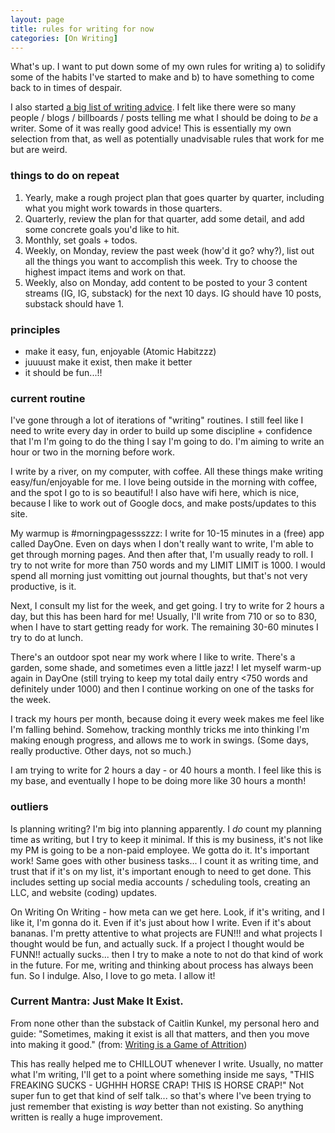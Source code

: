 ```yaml
---
layout: page
title: rules for writing for now
categories: [On Writing]
---
```


What's up. I want to put down some of my own rules for writing
a) to solidify some of the habits I've started to make and 
b) to have something to come back to in times of despair.

I also started [a big list of writing advice](https://lilya2148.github.io/on%20writing/2025/05/01/writing-advice.html). I felt like there were so many people / blogs / billboards / posts telling me what I should be doing to _be_ a writer. Some of it was really good advice! This is essentially my own selection from that, as well as potentially unadvisable rules that work for me but are weird. 

### things to do on repeat
1. Yearly, make a rough project plan that goes quarter by quarter, including what you might work towards in those quarters.
2. Quarterly, review the plan for that quarter, add some detail, and add some concrete goals you'd like to hit.
3. Monthly, set goals + todos.
4. Weekly, on Monday, review the past week (how'd it go? why?), list out all the things you want to accomplish this week. Try to choose the highest impact items and work on that. 
5. Weekly, also on Monday, add content to be posted to your 3 content streams (IG, IG, substack) for the next 10 days. IG should have 10 posts, substack should have 1. 

### principles
- make it easy, fun, enjoyable (Atomic Habitzzz)
- juuuust make it exist, then make it better
- it should be fun...!!

### current routine
I've gone through a lot of iterations of "writing" routines. I still feel like I need to write every day in order to build up some discipline + confidence that I'm I'm going to do the thing I say I'm going to do. I'm aiming to write an hour or two in the morning before work. 

I write by a river, on my computer, with coffee. All these things make writing easy/fun/enjoyable for me. I love being outside in the morning with coffee, and the spot I go to is so beautiful! I also have wifi here, which is nice, because I like to work out of Google docs, and make posts/updates to this site. 

My warmup is #morningpagessszzz: I write for 10-15 minutes in a (free) app called DayOne. Even on days when I don't really want to write, I'm able to get through morning pages. And then after that, I'm usually ready to roll. I try to not write for more than 750 words and my LIMIT LIMIT is 1000. I would spend all morning just vomitting out journal thoughts, but that's not very productive, is it.

Next, I consult my list for the week, and get going. I try to write for 2 hours a day, but this has been hard for me! Usually, I'll write from 710 or so to 830, when I have to start getting ready for work. The remaining 30-60 minutes I try to do at lunch. 

There's an outdoor spot near my work where I like to write. There's a garden, some shade, and sometimes even a little jazz! I let myself warm-up again in DayOne (still trying to keep my total daily entry <750 words and definitely under 1000) and then I continue working on one of the tasks for the week.

I track my hours per month, because doing it every week makes me feel like I'm falling behind. Somehow, tracking monthly tricks me into thinking I'm making enough progress, and allows me to work in swings. (Some days, really productive. Other days, not so much.) 

I am trying to write for 2 hours a day - or 40 hours a month. I feel like this is my base, and eventually I hope to be doing more like 30 hours a month!  

### outliers
Is planning writing? I'm big into planning apparently. I *do* count my planning time as writing, but I try to keep it minimal. If this is my business, it's not like my PM is going to be a non-paid employee. We gotta do it. It's important work! Same goes with other business tasks... I count it as writing time, and trust that if it's on my list, it's important enough to need to get done. This includes setting up social media accounts / scheduling tools, creating an LLC, and website (coding) updates. 

On Writing On Writing - how meta can we get here. Look, if it's writing, and I like it, I'm gonna do it. Even if it's just about how I write. Even if it's about bananas. I'm pretty attentive to what projects are FUN!!! and what projects I thought would be fun, and actually suck. If a project I thought would be FUNN!! actually sucks... then I try to make a note to not do that kind of work in the future. For me, writing and thinking about process has always been fun. So I indulge. Also, I love to go meta. I allow it! 

### Current Mantra: Just Make It Exist. 
From none other than the substack of Caitlin Kunkel, my personal hero and guide: "Sometimes, making it exist is all that matters, and then you move into making it good." (from: [Writing is a Game of Attrition](https://inputandoutput.substack.com/p/writing-is-a-game-of-attrition))

This has really helped me to CHILLOUT whenever I write. Usually, no matter what I'm writing, I'll get to a point where something inside me says, "THIS FREAKING SUCKS - UGHHH HORSE CRAP! THIS IS HORSE CRAP!" Not super fun to get that kind of self talk... so that's where I've been trying to just remember that existing is *way* better than not existing. So anything written is really a huge improvement.  